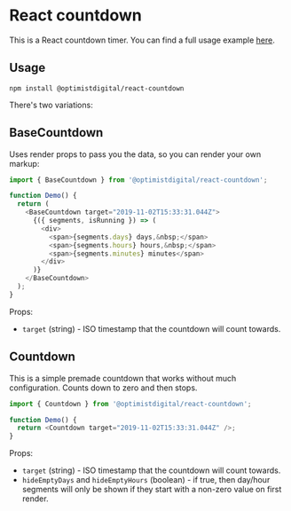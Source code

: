 # React countdown

This is a React countdown timer. You can find a full usage example [here](https://github.com/optimistdigital/react-countdown/blob/master/demo/js/App.js).

## Usage

`npm install @optimistdigital/react-countdown`

There's two variations:

## BaseCountdown

Uses render props to pass you the data, so you can render your own markup:

```js
import { BaseCountdown } from '@optimistdigital/react-countdown';

function Demo() {
  return (
    <BaseCountdown target="2019-11-02T15:33:31.044Z">
      {({ segments, isRunning }) => (
        <div>
          <span>{segments.days} days,&nbsp;</span>
          <span>{segments.hours} hours,&nbsp;</span>
          <span>{segments.minutes} minutes</span>
        </div>
      )}
    </BaseCountdown>
  );
}
```

Props:

- `target` (string) - ISO timestamp that the countdown will count towards.

## Countdown

This is a simple premade countdown that works without much configuration. Counts down to zero and then stops.

```js
import { Countdown } from '@optimistdigital/react-countdown';

function Demo() {
  return <Countdown target="2019-11-02T15:33:31.044Z" />;
}
```

Props:

- `target` (string) - ISO timestamp that the countdown will count towards.
- `hideEmptyDays` and `hideEmptyHours` (boolean) - if true, then day/hour segments will only be shown if they start with a non-zero value on first render.

